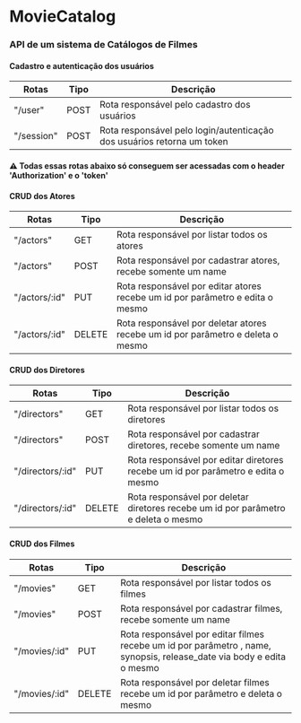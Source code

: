 # MovieCatalog

<h3>API de um sistema de Catálogos de Filmes</h3>

<h4> Cadastro e autenticação dos usuários</h4>

|Rotas     |Tipo  |Descrição|
|----------|------|-------- |
|"/user"   |POST  |Rota responsável pelo cadastro dos usuários|
|"/session"|POST  |Rota responsável pelo login/autenticação dos usuários retorna um token|

<h4>⚠️ Todas essas rotas abaixo só conseguem ser acessadas com o header 'Authorization' e o 'token'</h4>

<h4> CRUD dos Atores</h4>

|Rotas     |Tipo  |Descrição|
|----------|------|-------- |
|"/actors"|GET  |Rota responsável por listar todos os atores|
|"/actors"|POST  |Rota responsável por cadastrar atores, recebe somente um name|
|"/actors/:id"|PUT  |Rota responsável por editar atores recebe um id por parâmetro e edita o mesmo|
|"/actors/:id"|DELETE  |Rota responsável por deletar atores recebe um id por parâmetro e deleta o mesmo|

<h4> CRUD dos Diretores</h4>

|Rotas     |Tipo  |Descrição|
|----------|------|-------- |
|"/directors"|GET  |Rota responsável por listar todos os diretores|
|"/directors"|POST  |Rota responsável por cadastrar diretores, recebe somente um name|
|"/directors/:id"|PUT  |Rota responsável por editar diretores recebe um id por parâmetro e edita o mesmo|
|"/directors/:id"|DELETE  |Rota responsável por deletar diretores recebe um id  por parâmetro e deleta o mesmo|

<h4> CRUD dos Filmes</h4>

|Rotas     |Tipo  |Descrição|
|----------|------|-------- |
|"/movies"|GET  |Rota responsável por listar todos os filmes|
|"/movies"|POST  |Rota responsável por cadastrar filmes, recebe somente um name|
|"/movies/:id"|PUT  |Rota responsável por editar filmes recebe um id por parâmetro , name, synopsis, release_date via body e edita o mesmo|
|"/movies/:id"|DELETE  |Rota responsável por deletar filmes recebe um id por parâmetro e deleta o mesmo|

